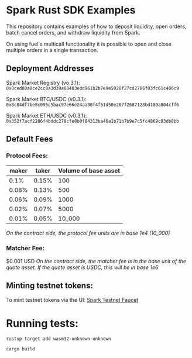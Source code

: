 # Spark Rust SDK Examples

This repository contains examples of how to deposit liquidity, open orders, batch cancel orders, and withdraw liquidity from Spark. 

On using fuel's multicall functionality it is possible to open and close multiple orders in a single transaction.



## Deployment Addresses

Spark Market Registry (vo.3.1): `0x0ced80a8ce2cc8a3d39a88483edd961b2b7e9e5028f27cd2766f03fc61c406c9`

Spark Market BTC/USDC (v0.3.1): `0x8c84df7be0c095c5bac97e66e24aa00f4f51d50e207f2687128bd180a804cff6`

Spark Market ETH/USDC (v0.3.1): `0x352f7acf2286f4bddc278cfe8b0f84313ba46a1b71b7b9e7c5fc4869c93db8bb`

## Default Fees

### Protocol Fees:
| maker | taker | Volume of base asset |
| --- | --- | --- |
| 0.1% | 0.15% | 100 |
| 0.08% | 0.13% | 500 |
| 0.06% | 0.09% | 1000 |
| 0.02% | 0.07% | 5000 |
| 0.01% | 0.05% | 10_000 |

*On the contract side, the protocol fee units are in base 1e4 (10_000)*

### Matcher Fee: 
$0.001 USD
*On the contract side, the matcher fee is in the base unit of the quote asset. If the quote asset is USDC, this will be in base 1e6*



## Minting testnet tokens:

To mint testnet tokens via the UI: [Spark Testnet Faucet](https://app.sprk.fi/#/faucet)


# Running tests:
```
rustup target add wasm32-unknown-unknown
```

```
cargo build
```